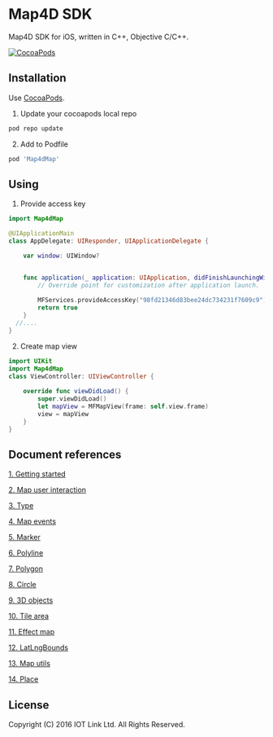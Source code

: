 # Map4D SDK

Map4D SDK for iOS, written in C++, Objective C/C++.

[![CocoaPods](https://map4d.vn/Content/Client/img/Untitled-1_0000_Right-Mockup--phone-demo-copy.png)](https://map4d.vn) 


## Installation

Use [CocoaPods](https://cocoapods.org).

1. Update your cocoapods local repo
```ruby
pod repo update
```

2. Add to Podfile
```ruby
pod 'Map4dMap'
```

## Using

1. Provide access key

```swift
import Map4dMap

@UIApplicationMain
class AppDelegate: UIResponder, UIApplicationDelegate {

    var window: UIWindow?


    func application(_ application: UIApplication, didFinishLaunchingWithOptions launchOptions: [UIApplication.LaunchOptionsKey: Any]?) -> Bool {
        // Override point for customization after application launch.
      
        MFServices.provideAccessKey("98fd21346d83bee24dc734231f7609c9")        
        return true
    }
  //....
}

```

2. Create map view

```swift
import UIKit
import Map4dMap
class ViewController: UIViewController {
  
    override func viewDidLoad() {
        super.viewDidLoad()
        let mapView = MFMapView(frame: self.view.frame)
        view = mapView
    }
}
```

## Document references
[1. Getting started](https://github.com/iotlinkadmin/map4d-ios-sdk/blob/master/docs/vi/1.2/0-getting-started.md) 

[2. Map user interaction](https://github.com/iotlinkadmin/map4d-ios-sdk/blob/master/docs/vi/1.2/1-map-user-interaction.md) 

[3. Type](https://github.com/iotlinkadmin/map4d-ios-sdk/blob/master/docs/vi/1.2/2-type.md)

[4. Map events](https://github.com/iotlinkadmin/map4d-ios-sdk/blob/master/docs/vi/1.2/3-map-events.md)

[5. Marker](https://github.com/iotlinkadmin/map4d-ios-sdk/blob/master/docs/vi/1.2/4-marker.md)

[6. Polyline](https://github.com/iotlinkadmin/map4d-ios-sdk/blob/master/docs/vi/1.2/5-polyline.md)

[7. Polygon](https://github.com/iotlinkadmin/map4d-ios-sdk/blob/master/docs/vi/1.2/6-polygon.md)

[8. Circle](https://github.com/iotlinkadmin/map4d-ios-sdk/blob/master/docs/vi/1.2/7-circle.md)

[9. 3D objects](https://github.com/iotlinkadmin/map4d-ios-sdk/blob/master/docs/vi/1.2/8-3d-objecrt.md)

[10. Tile area](https://github.com/iotlinkadmin/map4d-ios-sdk/blob/master/docs/vi/1.2/9-tile-area.md)

[11. Effect map](https://github.com/iotlinkadmin/map4d-ios-sdk/blob/master/docs/vi/1.2/10-effect-map.md)

[12. LatLngBounds](https://github.com/iotlinkadmin/map4d-ios-sdk/blob/master/docs/vi/1.2/11-lat-lng-bounds.md)

[13. Map utils](https://github.com/iotlinkadmin/map4d-ios-sdk/blob/master/docs/vi/1.2/12-map-utils.md)

[14. Place](https://github.com/iotlinkadmin/map4d-ios-sdk/blob/master/docs/vi/1.2/13-place.md)


License
-------

Copyright (C) 2016 IOT Link Ltd. All Rights Reserved.

